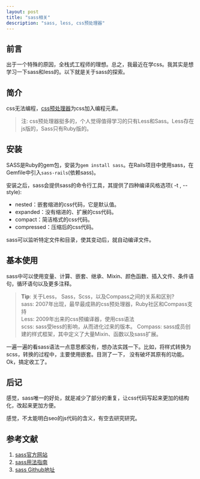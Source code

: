 ```yaml
---
layout: post
title: "sass相关"
description: "sass, less, css预处理器"
---
```


## 前言

出于一个特殊的原因，全栈式工程师的理想。总之，我最近在学css。我其实是想学习一下sass和less的。以下就是关于sass的探索。

## 简介

css无法编程，[css预处理器](http://www.catswhocode.com/blog/8-css-preprocessors-to-speed-up-development-time)为css加入编程元素。

> 注: css预处理器挺多的，个人觉得值得学习的只有Less和Sass。Less存在js版的，Sass只有Ruby版的。

## 安装

SASS是Ruby的gem包，安装为`gem install sass`。在Rails项目中使用sass，在Gemfile中引入`sass-rails`(依赖sass)。

安装之后，sass会提供sass的命令行工具，其提供了四种编译风格选项( -t , --style): 

* nested：嵌套缩进的css代码，它是默认值。
* expanded：没有缩进的、扩展的css代码。
* compact：简洁格式的css代码。
* compressed：压缩后的css代码。

sass可以监听特定文件和目录，使其变动后，就自动编译文件。

## 基本使用

sass中可以使用变量、计算、嵌套、继承、Mixin、颜色函数、插入文件、条件语句，循环语句以及更多注释。

> **Tip**: 关于Less， Sass，Scss，以及Compass之间的关系和区别?  <br>
> sass: 2007年出现，最早最成熟的css预处理器，Ruby社区和Compass支持 <br>
> Less: 2009年出来的css预编译器，使用css语法 <br>
> scss: sass受less的影响，从而进化过来的版本。
> Compass: sass成员创建的样式框架，其中定义了大量Mixin、函数以及sass扩展。

一遍一遍的看sass语法一点意思都没有，想办法实践一下。比如，将样式转换为scss，转换的过程中，主要使用嵌套。目测了一下，
没有破坏其原有的功能。Ok，搞定收工了。



## 后记

感觉，sass唯一的好处，就是减少了部分的重复，让css代码写起来更加的结构化，改起来更加方便。

感觉，不太能明白seo的js代码的含义，有空去研究研究。

## 参考文献

1. [sass官方网站](http://sass-lang.com)
2. [sass用法指南](http://www.ruanyifeng.com/blog/2012/06/sass.html)
3. [sass Github地址](https://github.com/sass/sass)
